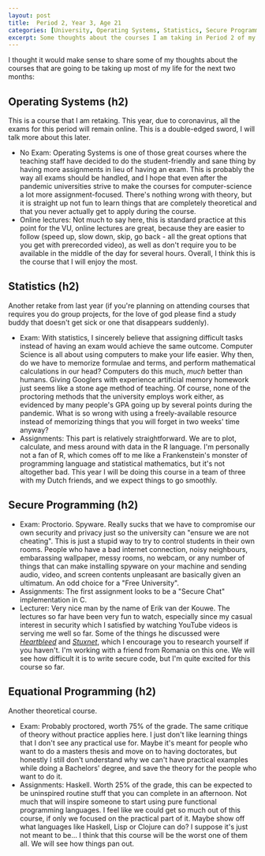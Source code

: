 ```yaml
---
layout: post
title:  Period 2, Year 3, Age 21
categories: [University, Operating Systems, Statistics, Secure Programming, Equational Programming]
excerpt: Some thoughts about the courses I am taking in Period 2 of my final year of Uni.
---
```

I thought it would make sense to share some of my thoughts about the courses that are going to be taking up most of my life for the next two months:

## Operating Systems (h2)
This is a course that I am retaking. This year, due to coronavirus, all the exams for this period will remain online. This is a double-edged sword, I will talk more about this later.
- No Exam: Operating Systems is one of those great courses where the teaching staff have decided to do the student-friendly and sane thing by having more assignments in lieu of having an exam. This is probably the way all exams should be handled, and I hope that even after the pandemic universities strive to make the courses for computer-science a lot more assignment-focused. There's nothing wrong with theory, but it is straight up not fun to learn things that are completely theoretical and that you never actually get to apply during the course.
- Online lectures: Not much to say here, this is standard practice at this point for the VU, online lectures are great, because they are easier to follow (speed up, slow down, skip, go back - all the great options that you get with prerecorded video), as well as don't require you to be available in the middle of the day for several hours.
Overall, I think this is the course that I will enjoy the most.

## Statistics (h2)
Another retake from last year (if you're planning on attending courses that requires you do group projects, for the love of god please find a study buddy that doesn't get sick or one that disappears suddenly).
- Exam: With statistics, I sincerely believe that assigning difficult tasks instead of having an exam would achieve the same outcome. Computer Science is all about using computers to make your life easier. Why then, do we have to memorize formulae and terms, and perform mathematical calculations in our head? Computers do this much, _much_ better than humans. Giving Googlers with experience artificial memory homework just seems like a stone age method of teaching. Of course, none of the proctoring methods that the university employs work either, as evidenced by many people's GPA going up by several points during the pandemic. What is so wrong with using a freely-available resource instead of memorizing things that you will forget in two weeks' time anyway?
- Assignments: This part is relatively straightforward. We are to plot, calculate, and mess around with data in the R language. I'm personally not a fan of R, which comes off to me like a Frankenstein's monster of programming language and statistical mathematics, but it's not altogether bad.
This year I will be doing this course in a team of three with my Dutch friends, and we expect things to go smoothly.

## Secure Programming (h2)
- Exam: Proctorio. Spyware. Really sucks that we have to compromise our own security and privacy just so the university can "ensure we are not cheating". This is just a stupid way to try to control students in their own rooms. People who have a bad internet connection, noisy neighbours, embarassing wallpaper, messy rooms, no webcam, or any number of things that can make installing spyware on your machine and sending audio, video, and screen contents unpleasant are basically given an ultimatum. An odd choice for a "Free University".
- Assignments: The first assignment looks to be a "Secure Chat" implementation in C.
- Lecturer: Very nice man by the name of Erik van der Kouwe. The lectures so far have been very fun to watch, especially since my casual interest in security which I satisfied by watching YouTube videos is serving me well so far. Some of the things he discussed were [*Heartbleed*](https://en.wikipedia.org/wiki/Heartbleed) and [*Stuxnet*](https://en.wikipedia.org/wiki/Stuxnet), which I encourage you to research yourself if you haven't.
I'm working with a friend from Romania on this one. We will see how difficult it is to write secure code, but I'm quite excited for this course so far.

## Equational Programming (h2)
Another theoretical course.
- Exam: Probably proctored, worth 75% of the grade. The same critique of theory without practice applies here. I just don't like learning things that I don't see any practical use for. Maybe it's meant for people who want to do a masters thesis and move on to having doctorates, but honestly I still don't understand why we can't have practical examples while doing a Bachelors' degree, and save the theory for the people who want to do it.
- Assignments: Haskell. Worth 25% of the grade, this can be expected to be uninspired routine stuff that you can complete in an afternoon. Not much that will inspire someone to start using pure functional programming languages. I feel like we could get so much out of this course, if only we focused on the practical part of it. Maybe show off what languages like Haskell, Lisp or Clojure can do? I suppose it's just not meant to be...
I think that this course will be the worst one of them all. We will see how things pan out.